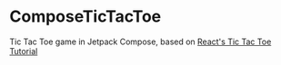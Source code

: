 # ComposeTicTacToe
Tic Tac Toe game in Jetpack Compose, based on [React's Tic Tac Toe Tutorial](https://reactjs.org/tutorial/tutorial.html)
